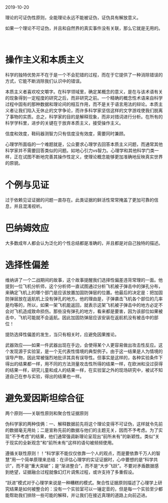  2019-10-20  

理论的可证伪性原则，全能理论永远不能被证伪，证伪具有解放意义。

 

如果一个理论不可证伪，并且和自然界的真实事件没有关联，那么它就是无用的。 

    

# 操作主义和本质主义 

科学的独特优势并不在于是一个不会犯错的过程，而在于它提供了一种消除错误的方式，它能不断消除我们认识中的错误。 

本质主义者喜欢咬文嚼字。在科学领域里，确定某概念的意义，是在与该术语有关的现象得到一定程度的研究之后，而非研究之前。一个精确的概念性术语来自科学过程中固有的那种数据和理论间的相互作用，而不是关于语言用法的辩论。本质主义者让我们陷入无休止的文字争论，而许多科学家坚信这样的文字游戏使我们脱离了事物的实质。总之，科学家的目的是解释现象，而非对措词进行分析。在所有的科学学科里，进步的关键在于放弃本质主义，接受操作主义。 

信度和效度，鞋码器测智力只有信度没有效度，需要同时兼顾。 

心理学所面临的一个难题就是，公众要求心理学去回答本质主义问题，而通常其他科学家并不需要回答类似的问题。如地心引力vs智力。心理学和其他科学门类一样，正在试图不断地完善其操作性定义，使理论概念能够更加准确地反映真实世界的原貌。 

# 个例与见证 

过于依赖见证证据的问题一直存在。此类证据的鲜活性常常掩盖了更加可靠的信息，并且混淆视听。 

# 巴纳姆效应 

大多数成年人都会认为泛化的个性总结都是准确的，并且都是对自己独特的描述。 

# 选择性偏差 

维纳讲了一个二战期间的故事，这个故事提醒我们选择性偏差违背常理的一面。他提到一位飞机分析师，这个分析师一直试图通过分析飞机被子弹击中的弹孔分布，来确定飞机上的哪个部门是应该放置加固防弹层的位置。他最后的决定是：把加固防弹层放在返航机上没有弹孔的地方。他的理由是，子弹袭击飞机各个部位的几率是均等的，所以，如果一架飞机能返回，就表示这架飞机被子弹击中的地方必定不会对飞机造成致命损伤。那些没有弹孔的地方，看来都是要害，因为该部位如果被击中，飞机可能就不会返航。因此加固防弹层应该安装在返航机没有被击中的部位！ 

提防选择性偏差的发生，当只有相关时，应避免因果推论。 

武器效应——如果一件武器出现在手边，会使得某个人更容易做出攻击性反应。这个发现源于实验室，是一个无代表性情境的典型例子。由于这一结果是人为情境的误导产物，因此常被强烈地批评其具有误导性。但事实是这样的，各种实验条件下得出的结果都一样，用不同的方法测量攻击性所得的结果一样，在欧洲和没过获得的结果一样，研究儿童和成人的结果一样，在实验室之外的现场研究中，被试不知道自己在参与实验，得出的结果也一样。 

# 避免爱因斯坦综合征 

两个原则——关联性原则和聚合性证据原则 

伪科学家的两种伎俩：一、解释数据前先将这个理论变得不可证伪，这样就令先前的数据毫无用处；二是宣称先前的数据与他们的主题无关，因而不予考虑。为了实现"不予考虑”的结果，他们通常强调新理论呈现出“前所未有”的新颖性。类似“关于现实的全新观念”和“前所未有”这样的语句被频频使用。 

遵循关联性原则！！“科学家不能仅仅依靠一个人的观点，而是要依靠千万人的智慧”用一个简单原理来总结：在评估心理学的实证证据时，心中要想的是“科学共识”，而不是“重大突破”；是“渐进整合”，而不是“大步飞跃”。不要对矛盾数据感到绝望，证据融合过程就像幻灯片调焦过程，或许支持了多重假设。 

“跃进”模式对于心理学来说是一种糟糕的模式。聚合性证据原则描述了心理学上研究结果是如何被整合的：没有一个实验室可以一锤定音的，但是每一个实验至少都能帮助我们排除一些可能的解释，并让我们在接近真理的道路上向前迈进。 

